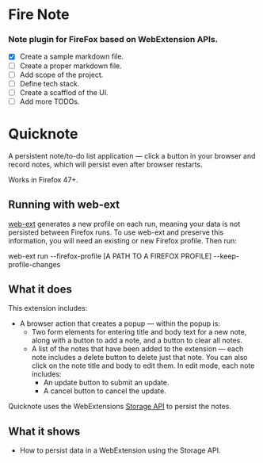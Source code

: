 
# Fire Note

### Note plugin for FireFox based on WebExtension APIs.

- [x] Create a sample markdown file.
- [ ] Create a proper markdown file.
- [ ] Add scope of the project.
- [ ] Define tech stack.
- [ ] Create a scafflod of the UI.
- [ ] Add more TODOs.

# Quicknote

A persistent note/to-do list application — click a button in your browser and record notes, which will persist even after browser restarts.

Works in Firefox 47+.

## Running with web-ext

[web-ext](https://developer.mozilla.org/en-US/Add-ons/WebExtensions) generates a new profile on each run, meaning your data is not persisted between Firefox runs. To use web-ext and preserve this information, you will need an existing or new Firefox profile. Then run:

web-ext run --firefox-profile [A PATH TO A FIREFOX PROFILE] --keep-profile-changes

## What it does

This extension includes:

* A browser action that creates a popup — within the popup is:
	* Two form elements for entering title and body text for a new note, along with a button to add a note, and a button to clear all notes.
	* A list of the notes that have been added to the extension — each note includes a delete button to delete just that note. You can also click on the note title and body to edit them. In edit mode, each note includes:
		* An update button to submit an update.
		* A cancel button to cancel the update.

Quicknote uses the WebExtensions [Storage API](https://developer.mozilla.org/en-US/Add-ons/WebExtensions/API/storage) to persist the notes.

## What it shows

* How to persist data in a WebExtension using the Storage API.

